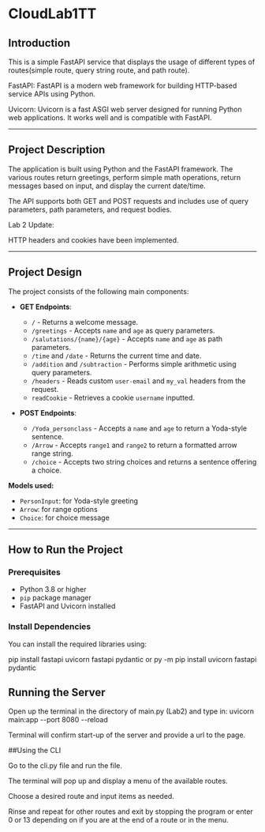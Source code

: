 # CloudLab1TT

## Introduction

This is a simple FastAPI service that displays the usage of different types of routes(simple route, query string route, and path route).

FastAPI: FastAPI is a modern web framework for building HTTP-based service APIs using Python.

Uvicorn: Uvicorn is a fast ASGI web server designed for running Python web applications. It works well and is compatible with FastAPI.

---

## Project Description

The application is built using Python and the FastAPI framework. The various routes return greetings, perform simple math operations, return messages based on input, and display the current date/time.

The API supports both GET and POST requests and includes use of query parameters, path parameters, and request bodies.

Lab 2 Update:

HTTP headers and cookies have been implemented.

---

## Project Design

The project consists of the following main components:

- **GET Endpoints**:
  - `/` - Returns a welcome message.
  - `/greetings` - Accepts `name` and `age` as query parameters.
  - `/salutations/{name}/{age}` - Accepts `name` and `age` as path parameters.
  - `/time` and `/date` - Returns the current time and date.
  - `/addition` and `/subtraction` - Performs simple arithmetic using query parameters.
  - `/headers` - Reads custom `user-email` and `my_val` headers from the request.
  - `readCookie` - Retrieves a cookie `username` inputted.

- **POST Endpoints**:
  - `/Yoda_personclass` - Accepts a `name` and `age` to return a Yoda-style sentence.
  - `/Arrow` - Accepts `range1` and `range2` to return a formatted arrow range string.
  - `/choice` - Accepts two string choices and returns a sentence offering a choice.

**Models used:**
- `PersonInput`: for Yoda-style greeting
- `Arrow`: for range options
- `Choice`: for choice message

---

## How to Run the Project

### Prerequisites

- Python 3.8 or higher
- `pip` package manager
- FastAPI and Uvicorn installed

### Install Dependencies

You can install the required libraries using:

pip install fastapi uvicorn fastapi pydantic or py -m pip install uvicorn fastapi pydantic

## Running the Server

Open up the terminal in the directory of main.py (Lab2) and type in: uvicorn main:app --port 8080 --reload

Terminal will confirm start-up of the server and provide a url to the page.

##Using the CLI

Go to the cli.py file and run the file.

The terminal will pop up and display a menu of the available routes. 

Choose a desired route and input items as needed.

Rinse and repeat for other routes and exit by stopping the program or enter 0 or 13 depending on if you are at the end of a route or in the menu.
